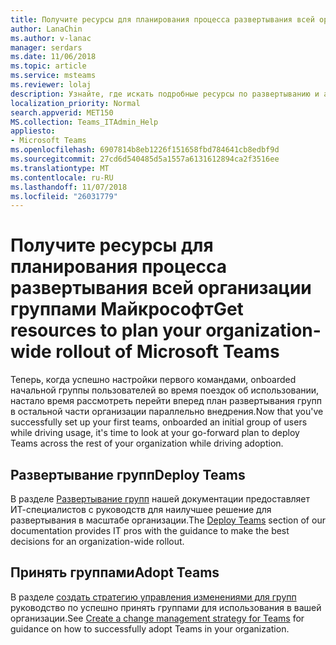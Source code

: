 ```yaml
---
title: Получите ресурсы для планирования процесса развертывания всей организации группами Майкрософт
author: LanaChin
ms.author: v-lanac
manager: serdars
ms.date: 11/06/2018
ms.topic: article
ms.service: msteams
ms.reviewer: lolaj
description: Узнайте, где искать подробные ресурсы по развертыванию и adoptions группами Майкрософт.
localization_priority: Normal
search.appverid: MET150
MS.collection: Teams_ITAdmin_Help
appliesto:
- Microsoft Teams
ms.openlocfilehash: 6907814b8eb1226f151658fbd784641cb8edbf9d
ms.sourcegitcommit: 27cd6d540485d5a1557a6131612894ca2f3516ee
ms.translationtype: MT
ms.contentlocale: ru-RU
ms.lasthandoff: 11/07/2018
ms.locfileid: "26031779"
---
```

# <a name="get-resources-to-plan-your-organization-wide-rollout-of-microsoft-teams"></a><span data-ttu-id="70bbb-103">Получите ресурсы для планирования процесса развертывания всей организации группами Майкрософт</span><span class="sxs-lookup"><span data-stu-id="70bbb-103">Get resources to plan your organization-wide rollout of Microsoft Teams</span></span>

<span data-ttu-id="70bbb-104">Теперь, когда успешно настройки первого командами, onboarded начальной группы пользователей во время поездок об использовании, настало время рассмотреть перейти вперед план развертывания групп в остальной части организации параллельно внедрения.</span><span class="sxs-lookup"><span data-stu-id="70bbb-104">Now that you've successfully set up your first teams, onboarded an initial group of users while driving usage, it's time to look at your go-forward plan to deploy Teams across the rest of your organization while driving adoption.</span></span>

## <a name="deploy-teams"></a><span data-ttu-id="70bbb-105">Развертывание групп</span><span class="sxs-lookup"><span data-stu-id="70bbb-105">Deploy Teams</span></span>
<span data-ttu-id="70bbb-106">В разделе [Развертывание групп](deployment-overview.md) нашей документации предоставляет ИТ-специалистов с руководств для наилучшее решение для развертывания в масштабе организации.</span><span class="sxs-lookup"><span data-stu-id="70bbb-106">The [Deploy Teams](deployment-overview.md) section of our documentation provides IT pros with the guidance to make the best decisions for an organization-wide rollout.</span></span>

## <a name="adopt-teams"></a><span data-ttu-id="70bbb-107">Принять группами</span><span class="sxs-lookup"><span data-stu-id="70bbb-107">Adopt Teams</span></span>
<span data-ttu-id="70bbb-108">В разделе [создать стратегию управления изменениями для групп](change-management-strategy.md) руководство по успешно принять группами для использования в вашей организации.</span><span class="sxs-lookup"><span data-stu-id="70bbb-108">See [Create a change management strategy for Teams](change-management-strategy.md) for guidance on how to successfully adopt Teams in your organization.</span></span> 

